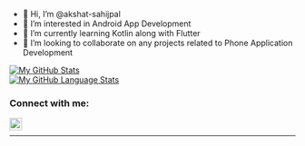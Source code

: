 - 👋 Hi, I’m @akshat-sahijpal
- 👀 I’m interested in Android App Development
- 🌱 I’m currently learning Kotlin along with Flutter 
- 💞️ I’m looking to collaborate on any projects related to Phone Application Development
<!---
akshat-sahijpal/akshat-sahijpal is a ✨ special ✨ repository because its `README.md` (this file) appears on your GitHub profile.
You can click the Preview link to take a look at your changes.
---> 
[![My GitHub Stats](https://github-readme-stats.vercel.app/api/?username=akshat-sahijpal&count_private=true&theme=red&showicons=true)]() <br> 
[![My GitHub Language Stats](https://github-readme-stats.vercel.app/api/top-langs/?username=akshat-sahijpal&langs_count=6&theme=red)]()
### Connect with me:
 
[<img align="left" alt="codeSTACKr | LinkedIn" width="22px" src="https://cdn.jsdelivr.net/npm/simple-icons@v3/icons/linkedin.svg" />][linkedin]
<br />
 
---

[linkedin]: https://www.linkedin.com/in/akshat-sahijpal-651b441a6/
